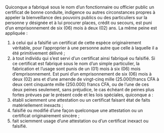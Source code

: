 Quiconque a fabriqué sous le nom d’un fonctionnaire ou officier public un certificat de bonne conduite, indigence ou autres circonstances propres à appeler la bienveillance des pouvoirs publics ou des particuliers sur la personne y désignée et à lui procurer places, crédit ou secours, est puni d’un emprisonnement de six (06) mois à deux (02) ans.
La même peine est appliquée :
1. à celui qui a falsifié un certificat de cette espèce originairement véritable, pour l’approprier à une personne autre que celle à laquelle il a été primitivement délivré ;
2. à tout individu qui s’est servi d’un certificat ainsi fabriqué ou falsifié.
Si ce certificat est fabriqué sous le nom d’un simple particulier, la fabrication et l’usage sont punis de un (01) mois à six (06) mois d’emprisonnement.
Est puni d’un emprisonnement de six (06) mois à deux (02) ans et d’une amende de vingt-cinq mille (25.000)francs CFA à deux cent cinquante mille (250.000) francs CFA, ou de l’une de ces deux peines seulement, sans préjudice, le cas échéant de peines plus fortes prévues par le présent code et les lois spéciales, quiconque a :
1. établi sciemment une attestation ou un certificat faisant état de faits matériellement inexacts ;
2. falsifié ou modifié d’une façon quelconque une attestation ou un certificat originairement sincère ;
3. fait sciemment usage d’une attestation ou d’un certificat inexact ou falsifié.